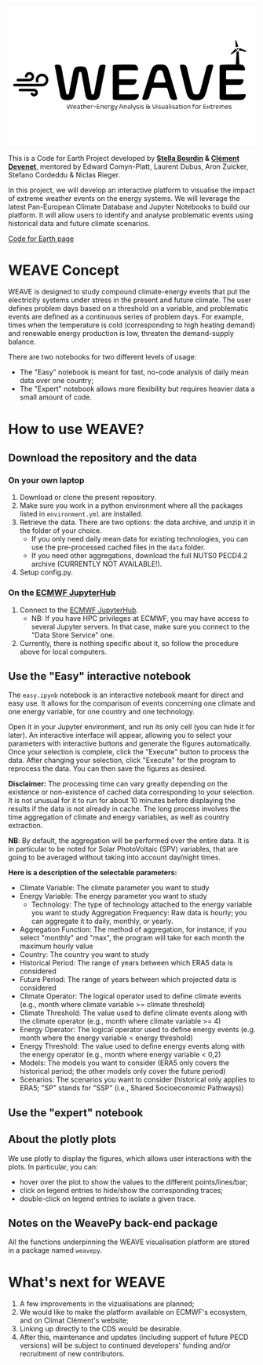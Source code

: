 ![image](logo/Logo/Slide1.png)

This is a Code for Earth Project developed by **[Stella Bourdin](https://stella-bourdin.github.io/) & [Clément Devenet](https://climatclement.com/)**,
mentored by Edward Comyn-Platt, Laurent Dubus, Aron Zuicker, Stefano Cordeddu & Niclas Rieger.

In this project, we will develop an interactive platform to visualise the impact of extreme weather events on the energy systems.
We will leverage the latest Pan-European Climate Database and Jupyter Notebooks to build our platform.
It will allow users to identify and analyse problematic events using historical data and future climate scenarios.

[Code for Earth page](https://codeforearth.ecmwf.int/project/weave-weather-energy-analysis-visualisation-for-extremes/)

# WEAVE Concept
WEAVE is designed to study compound climate-energy events that put the electricity systems under stress in the present and future climate.
The user defines problem days based on a threshold on a variable, and problematic events are defined as a continuous series of problem days. 
For example, times when the temperature is cold (corresponding to high heating demand) and renewable energy production is low, threaten the demand-supply balance. 

There are two notebooks for two different levels of usage: 
* The "Easy" notebook is meant for fast, no-code analysis of daily mean data over one country;
* The "Expert" notebook allows more flexibility but requires heavier data a small amount of code. 

# How to use WEAVE?
## Download the repository and the data
### On your own laptop
1. Download or clone the present repository.
2. Make sure you work in a python environment where all the packages listed in `environment.yml` are installed.
3. Retrieve the data. There are two options: the data archive, and unzip it in the folder of your choice.
   * If you only need daily mean data for existing technologies, you can use the pre-processed cached files in the `data` folder.
   * If you need other aggregations, download the full NUTS0 PECD4.2 archive (CURRENTLY NOT AVAILABLE!).
4. Setup config.py.

### On the [ECMWF JupyterHub](jupyterhub.ecmwf.int/)
1. Connect to the [ECMWF JupyterHub](jupyterhub.ecmwf.int/).
   * NB: If you have HPC privileges at ECMWF, you may have access to several Jupyter servers. In that case, make sure you connect to the "Data Store Service" one.
2. Currently, there is nothing specific about it, so follow the procedure above for local computers.

## Use the "Easy" interactive notebook
The `easy.ipynb` notebook is an interactive notebook meant for direct and easy use. It allows for the comparison of events concerning one climate and one energy variable, for one country and one technology. 

Open it in your Jupyter environment, and run its only cell (you can hide it for later). An interactive interface will appear, allowing you to select your parameters with interactive buttons and generate the figures automatically.
Once your selection is complete, click the "Execute" button to process the data.
After changing your selection, click "Execute" for the program to reprocess the data.
You can then save the figures as desired.

**Disclaimer:** The processing time can vary greatly depending on the existence or non-existence of cached data corresponding to your selection. It is not unusual for it to run for about 10 minutes before displaying the results if the data is not already in cache. The long process involves the time aggregation of climate and energy variables, as well as country extraction.

**NB**: By default, the aggregation will be performed over the entire data. It is in particular to be noted for Solar PhotoVoltaic (SPV) variables, that are going to be averaged without taking into account day/night times. 

**Here is a description of the selectable parameters:**
- Climate Variable: The climate parameter you want to study
- Energy Variable: The energy parameter you want to study
    - Technology: The type of technology attached to the energy variable you want to study
Aggregation Frequency: Raw data is hourly; you can aggregate it to daily, monthly, or yearly.
- Aggregation Function: The method of aggregation, for instance, if you select "monthly" and "max", the program will take for each month the maximum hourly value
- Country: The country you want to study
- Historical Period: The range of years between which ERA5 data is considered
- Future Period: The range of years between which projected data is considered
- Climate Operator: The logical operator used to define climate events (e.g., month where climate variable >= climate threshold)
- Climate Threshold: The value used to define climate events along with the climate operator (e.g., month where climate variable >= 4)
- Energy Operator: The logical operator used to define energy events (e.g. month where the energy variable < energy threshold)
- Energy Threshold: The value used to define energy events along with the energy operator (e.g., month where energy variable < 0,2)
- Models: The models you want to consider (ERA5 only covers the historical period; the other models only cover the future period)
- Scenarios: The scenarios you want to consider (historical only applies to ERA5; "SP" stands for "SSP" (i.e., Shared Socioeconomic Pathways))

## Use the "expert" notebook

## About the plotly plots
We use plotly to display the figures, which allows user interactions with the plots. In particular, you can: 
* hover over the plot to show the values to the different points/lines/bar;
* click on legend entries to hide/show the corresponding traces;
* double-click on legend entries to isolate a given trace.


## Notes on the WeavePy back-end package
All the functions underpinning the WEAVE visualisation platform are stored in a package named `weavepy`.

# What's next for WEAVE
1. A few improvements in the vizualisations are planned;
2. We would like to make the platform available on ECMWF's ecosystem, and on Climat Clément's website;
3. Linking up directly to the CDS would be desirable.
4. After this, maintenance and updates (including support of future PECD versions) will be subject to continued developers' funding and/or recruitment of new contributors.
